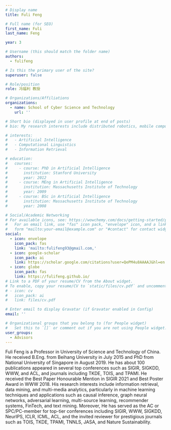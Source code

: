 ```yaml
---
# Display name
title: Fuli Feng

# Full name (for SEO)
first_name: Fuli
last_name: Feng

year: 3

# Username (this should match the folder name)
authors:
  - fulifeng

# Is this the primary user of the site?
superuser: false

# Role/position
role: 冯福利 教授

# Organizations/Affiliations
organizations:
  - name: School of Cyber Science and Technology
    url: ''

# Short bio (displayed in user profile at end of posts)
# bio: My research interests include distributed robotics, mobile computing and programmable matter.

# interests:
#   - Artificial Intelligence
#   - Computational Linguistics
#   - Information Retrieval

# education:
#   courses:
#     - course: PhD in Artificial Intelligence
#       institution: Stanford University
#       year: 2012
#     - course: MEng in Artificial Intelligence
#       institution: Massachusetts Institute of Technology
#       year: 2009
#     - course: BSc in Artificial Intelligence
#       institution: Massachusetts Institute of Technology
#       year: 2008

# Social/Academic Networking
# For available icons, see: https://wowchemy.com/docs/getting-started/page-builder/#icons
#   For an email link, use "fas" icon pack, "envelope" icon, and a link in the
#   form "mailto:your-email@example.com" or "#contact" for contact widget.
social:
  - icon: envelope
    icon_pack: fas
    link: 'mailto:fulifeng93@gmail.com,'
  - icon: google-scholar
    icon_pack: ai
    link: https://scholar.google.com/citations?user=QePM4u8AAAAJ&hl=en
  - icon: globe
    icon_pack: fas
    link: https://fulifeng.github.io/
# Link to a PDF of your resume/CV from the About widget.
# To enable, copy your resume/CV to `static/files/cv.pdf` and uncomment the lines below.
# - icon: cv
#   icon_pack: ai
#   link: files/cv.pdf

# Enter email to display Gravatar (if Gravatar enabled in Config)
email: ''

# Organizational groups that you belong to (for People widget)
#   Set this to `[]` or comment out if you are not using People widget.
user_groups:
  - Advisors
---
```


Fuli Feng is a Professor in University of Science and Technology of China. He received B.Eng. from Beihang University in July 2015 and PhD from National University of Singapore in August 2019. He has about 100 publications appeared in several top conferences such as SIGIR, SIGKDD, WWW, and ACL, and journals including TKDE, TOIS, and TPAMI. He received the Best Paper Honourable Mention in SIGIR 2021 and Best Poster Award in WWW 2018. His research interests include information retrieval, data mining, and multi-media analytics, particularly in machine learning techniques and applications such as causal inference, graph neural networks, adversarial learning, multi-source learning, recommender systems, FinTech, and text mining. Moreover, He has served as the AC or SPC/PC-member for top-tier conferences including SIGIR, WWW, SIGKDD, NeurIPS, ICLR, ICML, ACL, and the invited reviewer for prestigious journals such as TOIS, TKDE, TPAMI, TNNLS, JASA, and Nature Sustainability.
